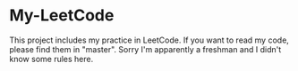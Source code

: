 # My-LeetCode
This project includes my practice in LeetCode.
If you want to read my code, please find them in "master".
Sorry I'm apparently a freshman and I didn't know some rules here.
